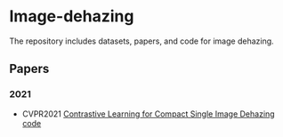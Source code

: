 # Image-dehazing
The repository includes datasets, papers, and code for image dehazing.
## Papers
### 2021
* CVPR2021 [Contrastive Learning for Compact Single Image Dehazing](https://openaccess.thecvf.com/content/CVPR2021/papers/Wu_Contrastive_Learning_for_Compact_Single_Image_Dehazing_CVPR_2021_paper.pdf) [code](https://github.com/GlassyWu/AECR-Net)
